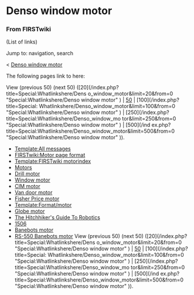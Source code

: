 # Denso window motor

### From FIRSTwiki

(List of links)

Jump to: navigation, search

&lt; [Denso window motor](/index.php?title=Denso_window_motor&redirect=no
"Denso window motor" )  

The following pages link to here:

View (previous 50) (next 50) ([20](/index.php?title=Special:Whatlinkshere/Dens
o_window_motor&limit=20&from=0 "Special:Whatlinkshere/Denso window motor" ) |
[50](/index.php?title=Special:Whatlinkshere/Denso_window_motor&limit=50&from=0
"Special:Whatlinkshere/Denso window motor" ) | [100](/index.php?title=Special:
Whatlinkshere/Denso_window_motor&limit=100&from=0 "Special:Whatlinkshere/Denso
window motor" ) | [250](/index.php?title=Special:Whatlinkshere/Denso_window_mo
tor&limit=250&from=0 "Special:Whatlinkshere/Denso window motor" ) | [500](/ind
ex.php?title=Special:Whatlinkshere/Denso_window_motor&limit=500&from=0
"Special:Whatlinkshere/Denso window motor" )).

  * [Template:All messages](Template:All_messages "Template:All messages" )
  * [FIRSTwiki:Motor page format](FIRSTwiki:Motor_page_format "FIRSTwiki:Motor page format" )
  * [Template:FIRSTwiki motorindex](Template:FIRSTwiki_motorindex "Template:FIRSTwiki motorindex" )
  * [Motors](Motors "Motors" )
  * [Drill motor](Drill_motor "Drill motor" )
  * [Window motor](Window_motor "Window motor" )
  * [CIM motor](CIM_motor "CIM motor" )
  * [Van door motor](Van_door_motor "Van door motor" )
  * [Fisher Price motor](Fisher_Price_motor "Fisher Price motor" )
  * [Template:Format/motor](Template:Format/motor "Template:Format/motor" )
  * [Globe motor](Globe_motor "Globe motor" )
  * [The Hitchhiker's Guide To Robotics](The_Hitchhiker%27s_Guide_To_Robotics "The Hitchhiker's Guide To Robotics" )
  * [1506](1506 "1506" )
  * [Banebots motor](Banebots_motor "Banebots motor" )
  * [RS-550 Banebots motor](RS-550_Banebots_motor "RS-550 Banebots motor" )
View (previous 50) (next 50) ([20](/index.php?title=Special:Whatlinkshere/Dens
o_window_motor&limit=20&from=0 "Special:Whatlinkshere/Denso window motor" ) |
[50](/index.php?title=Special:Whatlinkshere/Denso_window_motor&limit=50&from=0
"Special:Whatlinkshere/Denso window motor" ) | [100](/index.php?title=Special:
Whatlinkshere/Denso_window_motor&limit=100&from=0 "Special:Whatlinkshere/Denso
window motor" ) | [250](/index.php?title=Special:Whatlinkshere/Denso_window_mo
tor&limit=250&from=0 "Special:Whatlinkshere/Denso window motor" ) | [500](/ind
ex.php?title=Special:Whatlinkshere/Denso_window_motor&limit=500&from=0
"Special:Whatlinkshere/Denso window motor" )).


